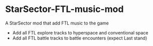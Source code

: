 # StarSector-FTL-music-mod
A StarSector mod that add FTL music to the game

- Add all FTL explore tracks to hyperspace and conventional space  
- Add all FTL battle tracks to battle encounters (expect Last stand)
